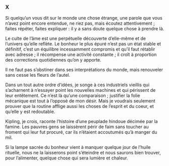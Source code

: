 ### X

Si quelqu’un vous dit sur le monde une chose étrange, une parole que vous n’avez point encore entendue, ne riez pas, mais écoutez attentivement ; faites répéter, faites expliquer : il y a sans doute quelque chose à prendre là.

Le culte de l’âme est une perpétuelle découverte d’elle-même et de l’univers qu’elle reflète. Le bonheur le plus épuré n’est pas un état stable et définitif, c’est un équilibre incessamment compromis et qu’il faut rétablir avec adresse ; il récompense une activité constante ; il croît à proportion des corrections quotidiennes qu’on y apporte.

Il ne faut pas s’obstiner dans ses interprétations du monde, mais renouveler sans cesse les fleurs de l’autel.

Dans un tout autre ordre d’idées, je songe à ces industriels vieillis qui s’acharnent à n’essayer point les nouvelles machines et qui périssent de leur entêtement. Ce n’est là qu’une comparaison ; justifier la folie mécanique est tout à l’opposé de mon désir. Mais je voudrais seulement prouver que la routine afflige aussi les choses de l’esprit et du coeur, et qu’elle y est redoutable.

Kipling, je crois, raconte l’histoire d’une peuplade hindoue décimée par la famine. Les pauvres gens se laissèrent périr de faim sans toucher au froment qui leur fut procuré, car ils n’étaient accoutumés qu’à manger du mil.

Si la lampe sacrée du bonheur vient à manquer quelque jour de l’huile rituelle, nous ne la laisserons point s’éteindre et nous saurons bien trouver, pour l’alimenter, quelque chose qui sera lumière et chaleur.
